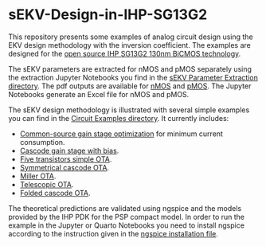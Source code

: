 # sEKV-Design-in-IHP-SG13G2

This repository presents some examples of analog circuit design using the EKV design methodology with the inversion coefficient. The examples are designed for the [open source IHP SG13G2 130nm BiCMOS technology](https://github.com/IHP-GmbH/IHP-Open-PDK).

The sEKV parameters are extracted for nMOS and pMOS separately using the extraction Jupyter Notebooks you find in the [sEKV Parameter Extraction directory](/sEKV%20Parameter%20Extraction/). The pdf outputs are available for [nMOS](/sEKV%20Parameter%20Extraction/sEKV_IHP130nm_nmos.pdf) and [pMOS](/sEKV%20Parameter%20Extraction/sEKV_IHP130nm_pmos.pdf). The Jupyter Notebooks generate an Excel file for nMOS and pMOS.

The sEKV design methodology is illustrated with several simple examples you can find in the [Circuit Examples directory](/Circuit%20Examples/). It currently includes:
* [Common-source gain stage optimization](/Circuit%20Examples/CS%20Optimization/) for minimum current consumption.
* [Cascode gain stage with bias](/Circuit%20Examples/Cascode%20Gain%20Stage%20with%20Bias/).
* [Five transistors simple OTA](/Circuit%20Examples/Simple%20OTA/).
* [Symmetrical cascode OTA](/Circuit%20Examples/Symmetrical%20OTA/).
* [Miller OTA](/Circuit%20Examples/Miller%20OTA/).
* [Telescopic OTA](/Circuit%20Examples/Telescopic%20OTA/).
* [Folded cascode OTA](/Circuit%20Examples/Folded%20Cascode%20OTA/).

The theoretical predictions are validated using ngspice and the models provided by the IHP PDK for the PSP compact model. In order to run the example in the Jupyter or Quarto Notebooks you need to install ngspice according to the instruction given in the [ngspice installation file](ngspice_installation.md).
